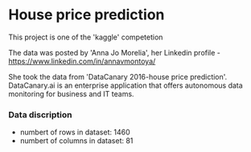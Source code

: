 # House price prediction 
This project is one of the 'kaggle' competetion

The data was posted by 'Anna Jo Morelia', her Linkedin profile - https://www.linkedin.com/in/annavmontoya/

She took the data from 'DataCanary 2016-house price prediction'. DataCanary.ai is an enterprise application that offers autonomous data monitoring for business and IT teams.

### Data discription 
* numbert of rows in dataset:  1460
* numbert of columns in dataset:  81

